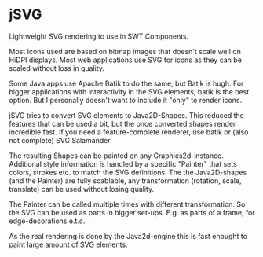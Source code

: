 # jSVG
Lightweight SVG rendering to use in SWT Components.

Most Icons used are based on bitmap images that doesn't scale well 
on HiDPI displays. Most web applications use SVG for icons as they 
can be scaled without loss in quality.

Some Java apps use Apache Batik to do the same, but Batik is hugh.
For bigger applications with interactivity in the SVG elements, batik is the best option.
But I personally doesn't want to include it "only" to render icons.

jSVG tries to convert SVG elements to Java2D-Shapes. This reduced the features that can be used
a bit, but the once converted shapes render incredible fast.
If you need a feature-complete renderer, use batik or (also not complete) SVG Salamander.

The resulting Shapes can be painted on any Graphics2d-instance. Additional style information is handled by a specific "Painter" that sets colors, strokes etc. to match the SVG definitions. The the Java2D-shapes (and the Painter) are fully scablable, any transformation (rotation, scale, translate) can be used without losing quality. 

The Painter can be called multiple times with different transformation. So the SVG can be used as parts in bigger set-ups. 
E.g. as parts of a frame, for edge-decorations e.t.c.

As the real rendering is done by the Java2d-engine this is fast enought to paint large amount of SVG elements. 
